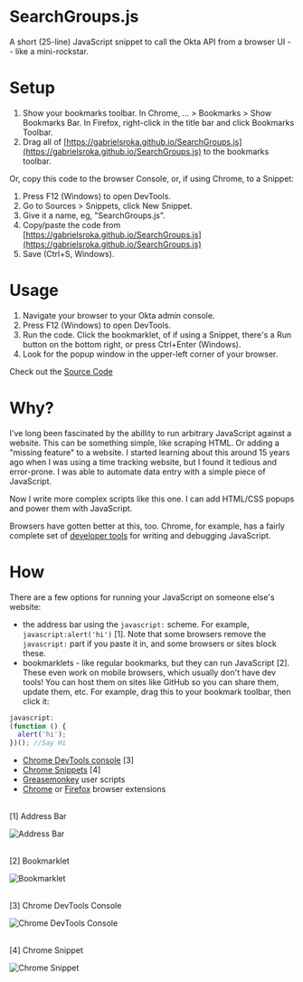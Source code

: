 # SearchGroups.js

A short (25-line) JavaScript snippet to call the Okta API from a browser UI -- like a mini-rockstar.

# Setup
1. Show your bookmarks toolbar. In Chrome, ... > Bookmarks > Show Bookmarks Bar. In Firefox, right-click in the title bar and click Bookmarks Toolbar.
2. Drag all of [https://gabrielsroka.github.io/SearchGroups.js](https://gabrielsroka.github.io/SearchGroups.js) to the bookmarks toolbar.

Or, copy this code to the browser Console, or, if using Chrome, to a Snippet:
1. Press F12 (Windows) to open DevTools.
2. Go to Sources > Snippets, click New Snippet.
3. Give it a name, eg, "SearchGroups.js".
4. Copy/paste the code from [https://gabrielsroka.github.io/SearchGroups.js](https://gabrielsroka.github.io/SearchGroups.js)
5. Save (Ctrl+S, Windows).

# Usage
1. Navigate your browser to your Okta admin console.
2. Press F12 (Windows) to open DevTools.
3. Run the code. Click the bookmarklet, of if using a Snippet, there's a Run button on the bottom right, or press Ctrl+Enter (Windows).
4. Look for the popup window in the upper-left corner of your browser.

Check out the [Source Code](https://github.com/gabrielsroka/gabrielsroka.github.io/blob/master/SearchGroups.js)

# Why?
I've long been fascinated by the abillity to run arbitrary JavaScript against a website. This can be something simple, like scraping HTML. Or adding a "missing feature" to a website. I started learning about this around 15 years ago when I was using a time tracking website, but I found it tedious and error-prone. I was able to automate data entry with a simple piece of JavaScript.

Now I write more complex scripts like this one. I can add HTML/CSS popups and power them with JavaScript.

Browsers have gotten better at this, too. Chrome, for example, has a fairly complete set of [developer tools](https://developer.chrome.com/docs/devtools/) for writing and debugging JavaScript.

# How
There are a few options for running your JavaScript on someone else's website:
- the address bar using the `javascript:` scheme. For example, `javascript:alert('hi')` [1]. Note that some browsers remove the `javascript:` part if you paste it in, and some browsers or sites block these.
- bookmarklets - like regular bookmarks, but they can run JavaScript [2]. These even work on mobile browsers, which usually don't have dev tools! You can host them on sites like GitHub so you can share them, update them, etc. For example, drag this to your bookmark toolbar, then click it: 
```js
javascript:
(function () {
  alert('hi');
})(); //Say Hi
```
- [Chrome DevTools console](https://developer.chrome.com/docs/devtools/console/) [3]
- [Chrome Snippets](https://developer.chrome.com/docs/devtools/javascript/snippets/) [4]
- [Greasemonkey](https://addons.mozilla.org/en-US/firefox/addon/greasemonkey/) user scripts
- [Chrome](https://developer.chrome.com/docs/extensions/) or [Firefox](https://developer.mozilla.org/en-US/Add-ons/WebExtensions) browser extensions

<br>
[1] Address Bar

![Address Bar](addressbar.png)

<br>
[2] Bookmarklet

![Bookmarklet](bookmarklet.png)

<br>
[3] Chrome DevTools Console

![Chrome DevTools Console](console.png)

<br>
[4] Chrome Snippet

![Chrome Snippet](snippet.png)
